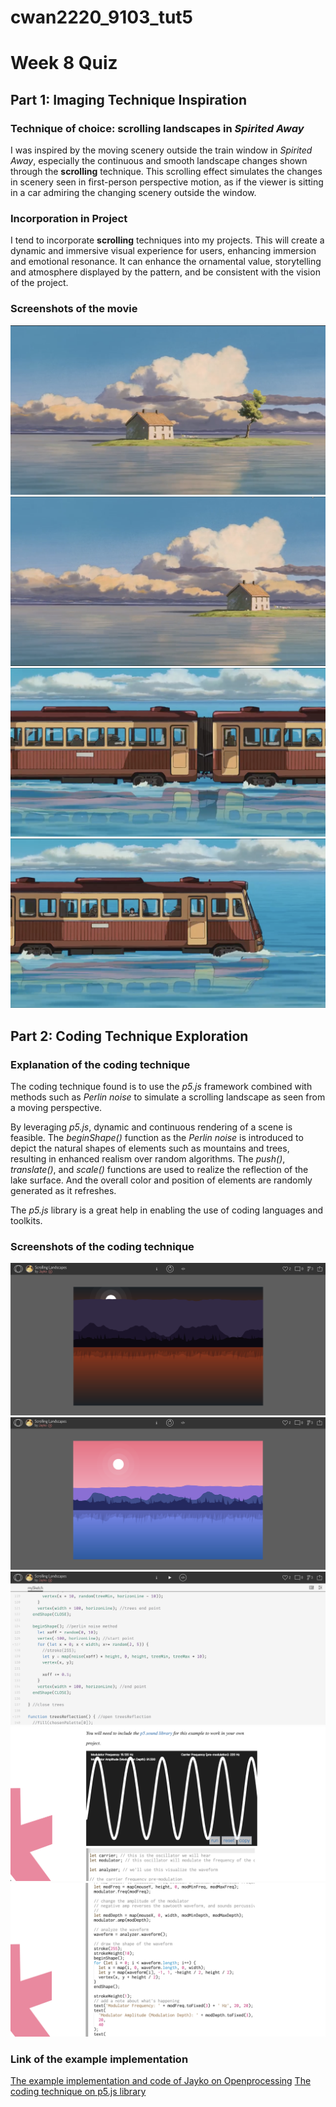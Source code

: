# cwan2220_9103_tut5

# Week 8 Quiz
## Part 1: Imaging Technique Inspiration
### Technique of choice: scrolling landscapes in *Spirited Away*
I was inspired by the moving scenery outside the train window in *Spirited Away*, especially the continuous and smooth landscape changes shown through the **scrolling** technique. This scrolling effect simulates the changes in scenery seen in first-person perspective motion, as if the viewer is sitting in a car admiring the changing scenery outside the window.

### Incorporation in Project
I tend to incorporate **scrolling** techniques into my projects. This will create a dynamic and immersive visual experience for users, enhancing immersion and emotional resonance. It can enhance the ornamental value, storytelling and atmosphere displayed by the pattern, and be consistent with the vision of the project.

### Screenshots of the movie
![Movie screenshot 1](./week8_1.png)
![Movie screenshot 2](./week8_2.png)
![Movie screenshot 3](./week8_3.png)
![Movie screenshot 4](./week8_4.png)

## Part 2: Coding Technique Exploration
### Explanation of the coding technique
The coding technique found is to use the *p5.js* framework combined with methods such as *Perlin noise* to simulate a scrolling landscape as seen from a moving perspective.

By leveraging *p5.js*, dynamic and continuous rendering of a scene is feasible. The *beginShape()* function as the *Perlin noise* is introduced to depict the natural shapes of elements such as mountains and trees, resulting in enhanced realism over random algorithms. The *push()*, *translate()*, and *scale()* functions are used to realize the reflection of the lake surface. And the overall color and position of elements are randomly generated as it refreshes.

The *p5.js* library is a great help in enabling the use of coding languages and toolkits.

### Screenshots of the coding technique
![Example implementation screenshot 1](./week8_5.png)
![Example implementation screenshot 2](./week8_6.png)
![Example code screenshot 3](./week8_7.png)
![Coding techinique screenshot 1](./week8_8.png)
![Coding techinique screenshot 2](./week8_9.png)

### Link of the example implementation
[The example implementation and code of Jayko on Openprocessing](https://openprocessing.org/sketch/985476)
[The coding technique on p5.js library](https://p5js.org/examples/sound-frequency-modulation.html)